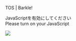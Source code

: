 TOS | Barkle!

JavaScriptを有効にしてください  
Please turn on your JavaScript

![](/static-assets/splash.png?1730487419670)